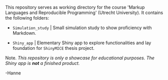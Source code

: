 This repository serves as working directory for the course 'Markup Languages and Reproducible Programming' (Utrecht University). It contains the following folders:

- `Simulation_study` | Small simulation study to show proficiency with Markdown.

- `Shiny_app` | Elementary Shiny app to explore functionalities and lay foundation for `ShinyMICE` thesis project.

Note. *This repository is only a showcase for educational purposes. The Shiny app is **not** a finished product.*

-Hanne